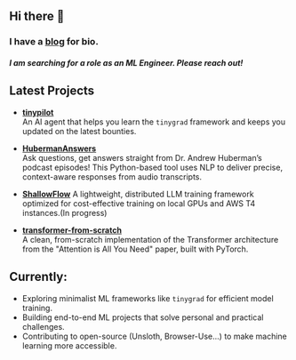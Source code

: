 ## Hi there 👋

### I have a [blog](https://ninoristeski.github.io/) for bio.
##### I am searching for a role as an ML Engineer. Please reach out!

## Latest Projects

- **[tinypilot](https://github.com/[your-username]/tinypilot)**  
  An AI agent that helps you learn the `tinygrad` framework and keeps you updated on the latest bounties.
- **[HubermanAnswers](https://github.com/[your-username]/HubermanAnswers)**  
  Ask questions, get answers straight from Dr. Andrew Huberman’s podcast episodes! This Python-based tool uses NLP to deliver precise, context-aware responses from audio transcripts.  

- **[ShallowFlow](https://github.com/[your-username]/ShallowFlow)**
  A lightweight, distributed LLM training framework optimized for cost-effective training on local GPUs and AWS T4 instances.(In progress)

- **[transformer-from-scratch](https://github.com/[your-username]/transformer-from-scratch)**  
  A clean, from-scratch implementation of the Transformer architecture from the "Attention is All You Need" paper, built with PyTorch. 

## Currently:
- Exploring minimalist ML frameworks like `tinygrad` for efficient model training.
- Building end-to-end ML projects that solve personal and practical challenges.
- Contributing to open-source (Unsloth, Browser-Use...) to make machine learning more accessible.



